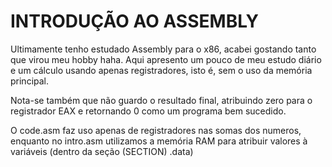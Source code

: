 # INTRODUÇÃO AO ASSEMBLY

Ultimamente tenho estudado Assembly para o x86, acabei gostando tanto que virou meu hobby haha.
Aqui apresento um pouco de meu estudo diário e um cálculo usando apenas registradores, isto é, sem o uso da memória principal.


Nota-se também que não guardo o resultado final, atribuindo zero para o registrador EAX e retornando 0 como um programa bem sucedido.


O code.asm faz uso apenas de registradores nas somas dos numeros, enquanto no intro.asm utilizamos a memória RAM para atribuir valores à variáveis (dentro da seção (SECTION) .data)
